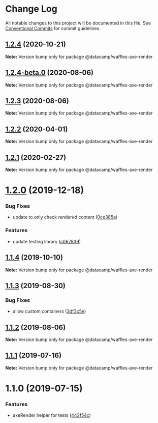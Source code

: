 # Change Log

All notable changes to this project will be documented in this file.
See [Conventional Commits](https://conventionalcommits.org) for commit guidelines.

## [1.2.4](https://github.com/datacamp/design-system/compare/@datacamp/waffles-axe-render@1.2.4-beta.0...@datacamp/waffles-axe-render@1.2.4) (2020-10-21)

**Note:** Version bump only for package @datacamp/waffles-axe-render





## [1.2.4-beta.0](https://github.com/datacamp/design-system/compare/@datacamp/waffles-axe-render@1.2.3...@datacamp/waffles-axe-render@1.2.4-beta.0) (2020-08-06)

**Note:** Version bump only for package @datacamp/waffles-axe-render





## [1.2.3](https://github.com/datacamp/design-system/compare/@datacamp/waffles-axe-render@1.2.2...@datacamp/waffles-axe-render@1.2.3) (2020-08-06)

**Note:** Version bump only for package @datacamp/waffles-axe-render





## [1.2.2](https://github.com/datacamp/design-system/compare/@datacamp/waffles-axe-render@1.2.1...@datacamp/waffles-axe-render@1.2.2) (2020-04-01)

**Note:** Version bump only for package @datacamp/waffles-axe-render





## [1.2.1](https://github.com/datacamp/design-system/compare/@datacamp/waffles-axe-render@1.2.0...@datacamp/waffles-axe-render@1.2.1) (2020-02-27)

**Note:** Version bump only for package @datacamp/waffles-axe-render





# [1.2.0](https://github.com/datacamp/design-system/compare/@datacamp/waffles-axe-render@1.1.4...@datacamp/waffles-axe-render@1.2.0) (2019-12-18)


### Bug Fixes

* update to only check rendered content ([0ce385a](https://github.com/datacamp/design-system/commit/0ce385a))


### Features

* update testing library ([c067839](https://github.com/datacamp/design-system/commit/c067839))





## [1.1.4](https://github.com/datacamp/design-system/compare/@datacamp/waffles-axe-render@1.1.3...@datacamp/waffles-axe-render@1.1.4) (2019-10-10)

**Note:** Version bump only for package @datacamp/waffles-axe-render





## [1.1.3](https://github.com/datacamp/design-system/compare/@datacamp/waffles-axe-render@1.1.2...@datacamp/waffles-axe-render@1.1.3) (2019-08-30)


### Bug Fixes

* allow custom containers ([3df3c5e](https://github.com/datacamp/design-system/commit/3df3c5e))





## [1.1.2](https://github.com/datacamp/design-system/compare/@datacamp/waffles-axe-render@1.1.1...@datacamp/waffles-axe-render@1.1.2) (2019-08-06)

**Note:** Version bump only for package @datacamp/waffles-axe-render





## [1.1.1](https://github.com/datacamp/design-system/compare/@datacamp/waffles-axe-render@1.1.0...@datacamp/waffles-axe-render@1.1.1) (2019-07-16)

**Note:** Version bump only for package @datacamp/waffles-axe-render





# 1.1.0 (2019-07-15)


### Features

* axeRender helper for tests ([442f54c](https://github.com/datacamp/design-system/commit/442f54c))
